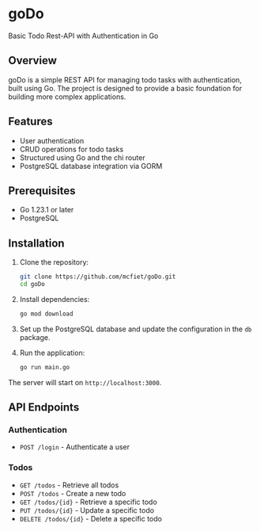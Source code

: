 # goDo

Basic Todo Rest-API with Authentication in Go

## Overview

goDo is a simple REST API for managing todo tasks with authentication, built using Go. The project is designed to provide a basic foundation for building more complex applications.

## Features

- User authentication
- CRUD operations for todo tasks
- Structured using Go and the chi router
- PostgreSQL database integration via GORM

## Prerequisites

- Go 1.23.1 or later
- PostgreSQL

## Installation

1. Clone the repository:
    ```sh
    git clone https://github.com/mcfiet/goDo.git
    cd goDo
    ```

2. Install dependencies:
    ```sh
    go mod download
    ```

3. Set up the PostgreSQL database and update the configuration in the `db` package.

4. Run the application:
    ```sh
    go run main.go
    ```

The server will start on `http://localhost:3000`.

## API Endpoints

### Authentication
- `POST /login` - Authenticate a user

### Todos
- `GET /todos` - Retrieve all todos
- `POST /todos` - Create a new todo
- `GET /todos/{id}` - Retrieve a specific todo
- `PUT /todos/{id}` - Update a specific todo
- `DELETE /todos/{id}` - Delete a specific todo
